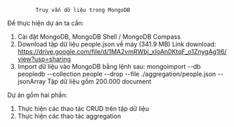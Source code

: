              Truy vấn dữ liệu trong MongoDB

Để thực hiện dự án ta cần: 
1. Cài đặt MongoDB, MongoDB Shell / MongoDB Compass
2. Download tập dữ liệu people.json về máy (341.9 MB)
Link download: https://drive.google.com/file/d/1MA2vmRWbj_xIoAn0KtqF_o1ZnygAg1I6/view?usp=sharing
3. Import dữ liệu vào MongoDB bằng lệnh sau:
  mongoimport --db peopledb --collection people --drop --file ./aggregation/people.json --jsonArray
Tập dữ liệu gồm 200.000 document

Dự án gồm hai phần:
1. Thực hiện các thao tác CRUD trên tập dữ liệu
2. Thực hiện các thao tác aggregation
